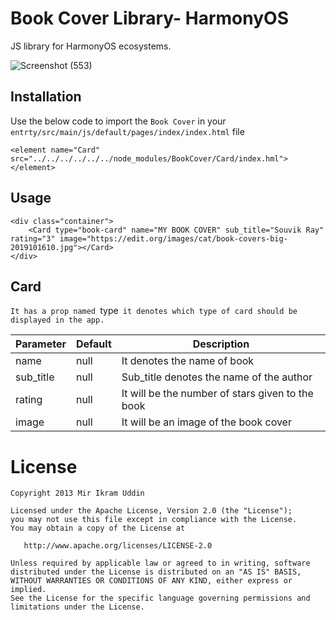 # Book Cover Library- HarmonyOS

JS library for HarmonyOS ecosystems.

![Screenshot (553)](https://user-images.githubusercontent.com/75530516/146939592-3c48872d-0778-4320-b9cf-bdf76ab4305c.png)


## Installation

Use the below code to import the `Book Cover` in your `entrty/src/main/js/default/pages/index/index.html` file

`<element name="Card" src="../../../../../../node_modules/BookCover/Card/index.hml"></element>`

## Usage

```hml
<div class="container"> 
    <Card type="book-card" name="MY BOOK COVER" sub_title="Souvik Ray" rating="3" image="https://edit.org/images/cat/book-covers-big-2019101610.jpg"></Card>
</div>
```

## Card 

`It has a prop named `type` it denotes which type of card should be displayed in the app.`

| Parameter       | Default               | Description                                                                  |
|-----------------|-----------------------|------------------------------------------------------------------------------|
| name            | null                  | It denotes the name of book                                                  |
| sub_title       | null                  | Sub_title denotes the name of the author                                     |
| rating          | null                  | It will be the number of stars given to the book                             |
| image           | null                  | It will be an image of the book cover                                        |


License
=======
    Copyright 2013 Mir Ikram Uddin

    Licensed under the Apache License, Version 2.0 (the "License");
    you may not use this file except in compliance with the License.
    You may obtain a copy of the License at

       http://www.apache.org/licenses/LICENSE-2.0

    Unless required by applicable law or agreed to in writing, software
    distributed under the License is distributed on an "AS IS" BASIS,
    WITHOUT WARRANTIES OR CONDITIONS OF ANY KIND, either express or implied.
    See the License for the specific language governing permissions and
    limitations under the License.

